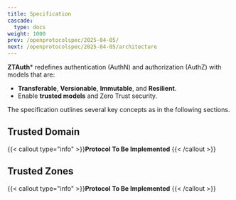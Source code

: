```yaml
---
title: Specification
cascade:
  type: docs
weight: 1000
prev: /openprotocolspec/2025-04-05/
next: /openprotocolspec/2025-04-05/architecture
---
```


**ZTAuth*** redefines authentication (AuthN) and authorization (AuthZ) with models that are:

- **Transferable**, **Versionable**, **Immutable**, and **Resilient**.
- Enable **trusted models** and Zero Trust security.

The specification outlines several key concepts as in the following sections.

## Trusted Domain

{{< callout type="info" >}}**Protocol To Be Implemented** {{< /callout >}}

## Trusted Zones

{{< callout type="info" >}}**Protocol To Be Implemented** {{< /callout >}}
